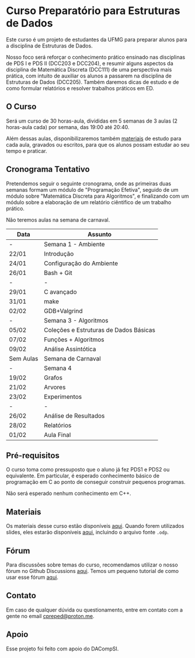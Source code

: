 # Curso Preparatório para Estruturas de Dados

Este curso é um projeto de estudantes da UFMG para preparar alunos para a disciplina de Estruturas de Dados.

Nosso foco será reforçar o conhecimento prático ensinado nas disciplinas de PDS I e PDS II (DCC203 e DCC204), e
resumir alguns aspectos da disciplina de Matemática Discreta (DCC111) de uma perspectiva mais prática, com intuito de auxiliar
os alunos a passarem na disciplina de Estruturas de Dados (DCC205). Também daremos dicas de estudo e de como formular
relatórios e resolver trabalhos práticos em ED.

## O Curso

Será um curso de 30 horas-aula, divididas em 5 semanas de 3 aulas (2 horas-aula cada) por semana, das 19:00 até 20:40.

Além dessas aulas, disponibilizaremos também [materiais](#materiais) de estudo para cada aula, gravados ou escritos, para
que os alunos possam estudar ao seu tempo e praticar.


## Cronograma Tentativo

Pretendemos seguir o seguinte cronograma, onde as primeiras duas semanas formam um módulo de "Programação Efetiva",
seguido de um módulo sobre "Matemática Discreta para Algoritmos", e finalizando com um módulo sobre a elaboração de um
relatório ciêntifico de um trabalho prático.

Não teremos aulas na semana de carnaval.


| Data | Assunto |
| ----- | ----- |
| - |  Semana 1 - Ambiente |
| 22/01 | Introdução | 
| 24/01 | Configuração do Ambiente | 
| 26/01 | Bash + Git | 
| - | - | Semana 2 - Programação |
| 29/01 | C avançado | 
| 31/01 | make |
| 02/02 | GDB+Valgrind |
| - |  Semana 3 - Algoritmos |
| 05/02 | Coleções e Estruturas de Dados Básicas |
| 07/02 | Funções + Algoritmos |
| 09/02 | Análise Assintótica |
| Sem Aulas | Semana de Carnaval |
| - | Semana 4 |
| 19/02 | Grafos | 
| 21/02 | Arvores |
| 23/02 | Experimentos |
| - | - | Semana 5 |
| 26/02 | Análise de Resultados |
| 28/02 | Relatórios |
| 01/02 | Aula Final |



## Pré-requisitos


O curso toma como pressuposto que o aluno já fez PDS1 e PDS2 ou equivalente. Em particular, é esperado conhecimento básico
de programação em C ao ponto de conseguir construir pequenos programas.


Não será esperado nenhum conhecimento em C++.

## Materiais

Os materiais desse curso estão disponíveis [aqui](materiais/index.md). Quando forem utilizados slides, eles estarão disponíveis
[aqui](slides/index.md), incluindo o arquivo fonte `.odp`.

## Fórum

Para discussões sobre temas do curso, recomendamos utilizar o nosso fórum no Github Discussions 
[aqui](https://github.com/orgs/CPrepED/discussions). Temos um pequeno tutorial de como usar esse fórum 
[aqui](https://github.com/CPrepED/Discussao).

## Contato

Em caso de qualquer dúvida ou questionamento, entre em contato com a gente no email cpreped@proton.me.


## Apoio

Esse projeto foi feito com apoio do DACompSI.
